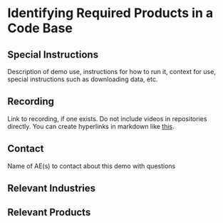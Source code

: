 # Identifying Required Products in a Code Base

## Special Instructions
Description of demo use, instructions for how to run it, context for use, special instructions such as downloading data, etc.

## Recording
Link to recording, if one exists. Do not include videos in repositories directly.
You can create hyperlinks in markdown like [this](http://www.mathworks.com).

## Contact
Name of AE(s) to contact about this demo with questions

## Relevant Industries

## Relevant Products

